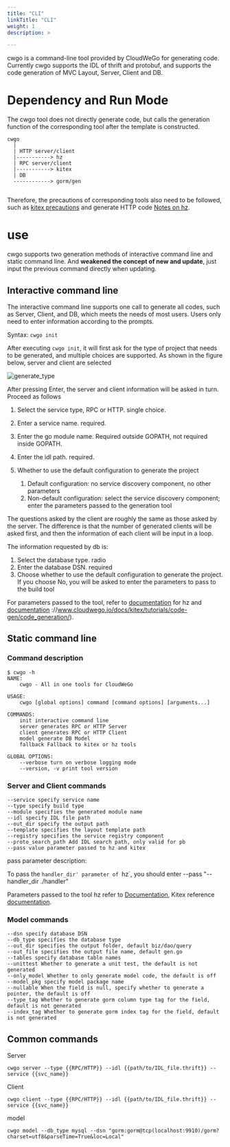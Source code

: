 ```yaml
---
title: "CLI"
linkTitle: "CLI"
weight: 1
description: >

---
```


cwgo is a command-line tool provided by CloudWeGo for generating code. Currently cwgo supports the IDL of thrift and protobuf, and supports the code generation of MVC Layout, Server, Client and DB.

# Dependency and Run Mode

The cwgo tool does not directly generate code, but calls the generation function of the corresponding tool after the template is constructed.

```
cwgo
  |
  | HTTP server/client
  |-----------> hz
  | RPC server/client
  |-----------> kitex
  | DB
  ------------> gorm/gen
 
```

Therefore, the precautions of corresponding tools also need to be followed, such as [kitex precautions](https://www.cloudwego.io/zh/docs/kitex/tutorials/code-gen/code_generation/#%E4%BD%BF%E7%94%A8-protobuf-idl-%E7%9A%84%E6%B3%A8%E6%84%8F%E4%BA%8B%E9%A1%B9) and generate HTTP code [Notes on hz](https://www.cloudwego.io/zh/docs/hertz/tutorials/toolkit/toolkit/#%E6%B3%A8%E6%84%8F%E4%BA%8B%E9%A1%B9).

# use

cwgo supports two generation methods of interactive command line and static command line. And **weakened the concept of new and update**, just input the previous command directly when updating.

## Interactive command line

The interactive command line supports one call to generate all codes, such as Server, Client, and DB, which meets the needs of most users. Users only need to enter information according to the prompts.

Syntax: `cwgo init`

After executing `cwgo init`, it will first ask for the type of project that needs to be generated, and multiple choices are supported. As shown in the figure below, server and client are selected

![generate_type](/img/docs/cwgo_generate_type.png)

After pressing Enter, the server and client information will be asked in turn. Proceed as follows

1. Select the service type, RPC or HTTP. single choice.

1. Enter a service name. required.

1. Enter the go module name. Required outside GOPATH, not required inside GOPATH.

1. Enter the idl path. required.

1. Whether to use the default configuration to generate the project

    1. Default configuration: no service discovery component, no other parameters
    1. Non-default configuration: select the service discovery component; enter the parameters passed to the generation tool

The questions asked by the client are roughly the same as those asked by the server. The difference is that the number of generated clients will be asked first, and then the information of each client will be input in a loop.

The information requested by db is:

1. Select the database type. radio
1. Enter the database DSN. required
1. Choose whether to use the default configuration to generate the project. If you choose No, you will be asked to enter the parameters to pass to the build tool

For parameters passed to the tool, refer to [documentation](https://www.cloudwego.io/docs/hertz/tutorials/toolkit/toolkit/#command-line-parameter-description) for hz and [documentation](https://www.cloudwego.io/docs/hertz/tutorials/toolkit/toolkit/#command-line-parameter-description) ://www.cloudwego.io/docs/kitex/tutorials/code-gen/code_generation/).

## Static command line

### Command description

```
$ cwgo -h
NAME:
    cwgo - All in one tools for CloudWeGo

USAGE:
    cwgo [global options] command [command options] [arguments...]

COMMANDS:
    init interactive command line
    server generates RPC or HTTP Server
    client generates RPC or HTTP Client
    model generate DB Model
    fallback Fallback to kitex or hz tools

GLOBAL OPTIONS:
    --verbose turn on verbose logging mode
    --version, -v print tool version
```

### Server and Client commands

```
--service specify service name
--type specify build type
--module specifies the generated module name
--idl specify IDL file path
--out_dir specify the output path
--template specifies the layout template path
--registry specifies the service registry component
--proto_search_path Add IDL search path, only valid for pb
--pass value parameter passed to hz and kitex
```

pass parameter description:

To pass the `handler_dir' parameter of `hz`, you should enter --pass "--handler_dir ./handler"


Parameters passed to the tool
hz refer to [Documentation](https://www.cloudwego.io/docs/hertz/tutorials/toolkit/toolkit/#command-line-parameter-description),
Kitex reference [documentation](https://www.cloudwego.io/docs/kitex/tutorials/code-gen/code_generation/).

### Model commands

```
--dsn specify database DSN
--db_type specifies the database type
--out_dir specifies the output folder, default biz/dao/query
--out_file specifies the output file name, default gen.go
--tables specify database table names
--unittest Whether to generate a unit test, the default is not generated
--only_model Whether to only generate model code, the default is off
--model_pkg specify model package name
--nullable When the field is null, specify whether to generate a pointer, the default is off
--type_tag Whether to generate gorm column type tag for the field, default is not generated
--index_tag Whether to generate gorm index tag for the field, default is not generated
```

## Common commands

Server

```
cwgo server --type {{RPC/HTTP}} --idl {{path/to/IDL_file.thrift}} --service {{svc_name}}
```

Client

```
cwgo client --type {{RPC/HTTP}} --idl {{path/to/IDL_file.thrift}} --service {{svc_name}}
```

model

```
cwgo model --db_type mysql --dsn "gorm:gorm@tcp(localhost:9910)/gorm?charset=utf8&parseTime=True&loc=Local"
```
